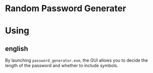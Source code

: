 # Random Password Generater

# Using
## english
By launching `password_generator.exe`, the GUI allows you to decide the length of the password and whether to include symbols.
